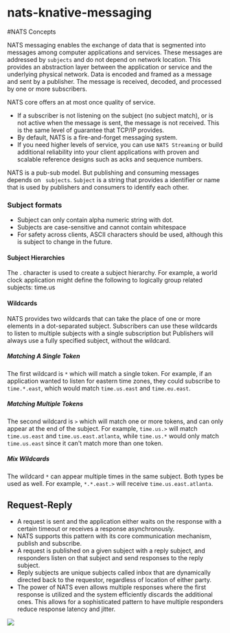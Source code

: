 # nats-knative-messaging

#NATS Concepts

NATS messaging enables the exchange of data that is segmented into messages among computer applications and services. 
These messages are addressed by ``` subjects ``` and do not depend on network location. This provides an abstraction 
layer between the application or service and the underlying physical network. Data is encoded and framed as a message and sent by a publisher. 
The message is received, decoded, and processed by one or more subscribers.

NATS core offers an at most once quality of service. 
- If a subscriber is not listening on the subject (no subject match), or is not active when the message is sent, the message is not received. This is the same level of guarantee that TCP/IP provides. 
- By default, NATS is a fire-and-forget messaging system. 
- If you need higher levels of service, you can use ```NATS Streaming``` or build additional reliability into your client applications with proven and scalable reference designs such as acks and sequence numbers.

NATS is a pub-sub model. But publishing and consuming messages depends on ``` subjects```. ```Subject``` is a string that provides a identifier or name that is used by publishers and consumers to identify each other. 

### Subject formats

- Subject can only contain alpha numeric string with dot.
- Subjects are case-sensitive and cannot contain whitespace
- For safety across clients, ASCII characters should be used, although this is subject to change in the future.


#### Subject Hierarchies

The . character is used to create a subject hierarchy. For example, a world clock application might define the following to logically group related subjects:
time.us

#### Wildcards

NATS provides two wildcards that can take the place of one or more elements in a dot-separated subject. Subscribers can use these wildcards to listen to multiple subjects with a single subscription but Publishers will always use a fully specified subject, without the wildcard.

##### Matching A Single Token

The first wildcard is ```*``` which will match a single token. For example, if an application wanted to listen for eastern time zones, they could subscribe to ``` time.*.east```, which would match ```time.us.east``` and ```time.eu.east```.

##### Matching Multiple Tokens

The second wildcard is ```>``` which will match one or more tokens, and can only appear at the end of the subject. For example, ```time.us.>``` will match ```time.us.east``` and ```time.us.east.atlanta```, while ```time.us.*``` would only match ```time.us.east``` since it can't match more than one token.

##### Mix Wildcards

The wildcard ```*``` can appear multiple times in the same subject. Both types be used as well. For example, ```*.*.east.>``` will receive ```time.us.east.atlanta```.


## Request-Reply

- A request is sent and the application either waits on the response with a certain timeout or receives a response asynchronously.
- NATS supports this pattern with its core communication mechanism, publish and subscribe. 
- A request is published on a given subject with a reply subject, and responders listen on that subject and send responses to the reply subject. 
- Reply subjects are unique subjects called inbox that are dynamically directed back to the requestor, regardless of location of either party.
- The power of NATS even allows multiple responses where the first response is utilized and the system efficiently discards the additional ones. This allows for a sophisticated pattern to have multiple responders reduce response latency and jitter.

![](https://blobs.gitbook.com/assets%2F-LqMYcZML1bsXrN3Ezg0%2F-LqMZac7AGFpQY7ewbGi%2F-LqMZgh0PE7kV9Q2l3BV%2Freqrepl.svg?generation=1570206044012948&alt=media)







